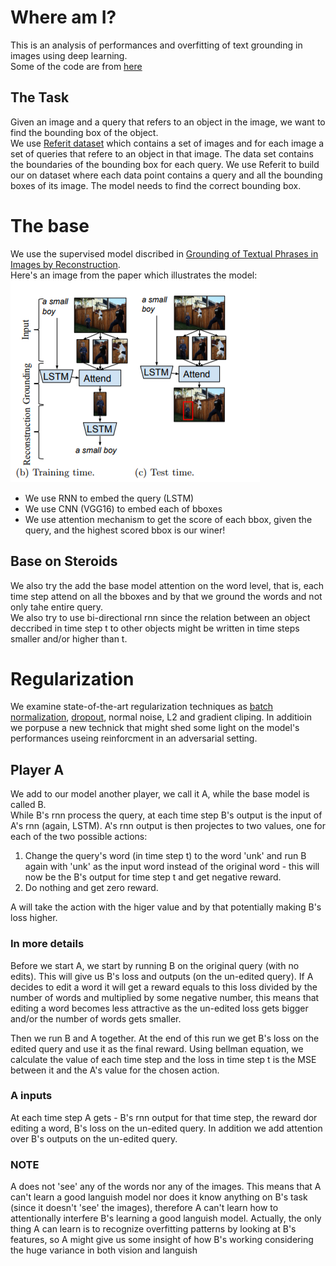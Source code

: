 # Where am I?

This is an analysis of performances and overfitting of text grounding in images using deep learning.<br>
Some of the code are from [here](https://github.com/andrewliao11/Natural-Language-Object-Retrieval-tensorflow)

## The Task
Given an image and a query that refers to an object in the image, we want to find the bounding box of the object.<br>
We use [Referit dataset](http://tamaraberg.com/referitgame/) which contains a set of images and for each image a set of 
queries that refere to an object in that image. The data set contains the boundaries of the bounding box for each query.
We use Referit to build our on dataset where each data point contains a query and all the bounding boxes of its image.
The model needs to find the correct bounding box.

# The base
We use the supervised model discribed in [Grounding of Textual Phrases in Images by
Reconstruction](https://arxiv.org/pdf/1511.03745.pdf).<br> 
Here's an image from the paper which illustrates the model:<br>
![ill](./images/base_model.png)
<ul>
<li>We use RNN to embed the query (LSTM)</li>
<li>We use CNN (VGG16) to embed each of bboxes</li>
<li>We use attention mechanism to get the score of each bbox, given the query, and the highest scored bbox is our winer! </li> 
</ul>

## Base on Steroids 

We also try the add the base model attention on the word level, that is, each time step attend on all the bboxes and by that we ground the words and not only tahe entire query. <br>
We also try to use bi-directional rnn since the relation between an object deccribed in time step t to other objects might be written in time steps smaller and/or higher than t. 

# Regularization

We examine state-of-the-art regularization techniques as [batch normalization](https://arxiv.org/abs/1502.03167), [dropout](https://arxiv.org/pdf/1207.0580.pdf), normal noise, L2 and gradient cliping. In additioin we porpuse a new technick that might shed some light on the model's performances useing reinforcment in an adversarial setting. 

## Player A

We add to our model another player, we call it A, while the base model is called B.<br>
While B's rnn process the query, at each time step B's output is the input of A's rnn (again, LSTM). A's rnn output is then projectes to two values, one for each of the two possible actions:<br>
1. Change the query's word (in time step t) to the word 'unk' and run B again with 'unk' as the input word instead of the original word - this will now be the B's output for time step t and get negative reward.
2. Do nothing and get zero reward. 
<p>A  will take the action with the higer value and by that potentially making B's loss higher.</p>

### In more details

Before we start A, we start by running B on the original query (with no edits). This will give us B's loss and outputs (on the un-edited query). If A decides to edit a word it will get a reward equals to this loss divided by the number of words and multiplied by some negative number, this means that editing a word becomes less attractive as the un-edited loss gets bigger and/or the number of words gets smaller.<br>

Then we run B and A together. At the end of this run we get B's loss on the edited query and use it as the final reward. Using bellman equation, we calculate the value of each time step and the loss in time step t is the MSE between it and the A's value for the chosen action.

### A inputs

At each time step A gets - B's rnn output for that time step, the reward dor editing a word, B's loss on the un-edited query.
In addition we add attention over B's outputs on the un-edited query.<br>

### NOTE

A does not 'see' any of the words nor any of the images. This means that A can't learn a good languish model nor does it know anything on B's task (since it doesn't 'see' the images), therefore A can't learn how to attentionally interfere B's learning a good languish model. Actually, the only thing A can learn is to recognize overfitting patterns by looking at B's features, so A might give us some insight of how B's working considering the huge variance in both vision and languish
